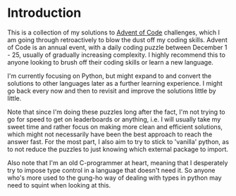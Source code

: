 # Introduction
This is a collection of my solutions to [Advent of Code](http://adventofcode.com) challenges, which I am going through retroactively to blow the dust off my coding skills. Advent of Code is an annual event, with a daily coding puzzle between December 1 - 25, usually of gradually increasing complexity. I highly recommend this to anyone looking to brush off their coding skills or learn a new language.

I'm currently focusing on Python, but might expand to and convert the solutions to other languages later as a further learning experience. I might go back every now and then to revisit and improve the solutions little by little.

Note that since I'm doing these puzzles long after the fact, I'm not trying to go for speed to get on leaderboards or anything, i.e. I will usually take my sweet time and rather focus on making more clean and efficient solutions, which might not necessarily have been the best approach to reach the answer fast. For the most part, I also aim to try to stick to 'vanilla' python, as to not reduce the puzzles to just knowing which external package to import.

Also note that I'm an old C-programmer at heart, meaning that I desperately try to impose type control in a language that doesn't need it. So anyone who's more used to the gung-ho way of dealing with types in python may need to squint when looking at this. 
